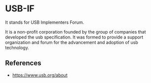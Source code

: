 # USB-IF

It stands for USB Implementers Forum.

It is a non-profit corporation founded by the group of companies that developed the usb specification. It was formed to provide a support organization and forum for the advancement and adoption of usb technology.

## References

- https://www.usb.org/about
